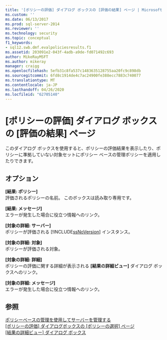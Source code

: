 ```yaml
---
title: '[ポリシーの評価] ダイアログ ボックスの [評価の結果] ページ | Microsoft Docs'
ms.custom: ''
ms.date: 06/13/2017
ms.prod: sql-server-2014
ms.reviewer: ''
ms.technology: security
ms.topic: conceptual
f1_keywords:
- sql12.swb.dmf.evalpoliciesresults.f1
ms.assetid: 203091e2-043f-4adb-a9de-fd071492c693
author: MikeRayMSFT
ms.author: mikeray
manager: craigg
ms.openlocfilehash: 5efb31c8fa537c1483635128755aa20fc9c898db
ms.sourcegitcommit: 6fd8c1914de4c7ac24900fe388ecc7883c740077
ms.translationtype: MT
ms.contentlocale: ja-JP
ms.lasthandoff: 04/26/2020
ms.locfileid: "62705140"
---
```

# <a name="evaluate-policies-dialog-box-evaluation-results-page"></a>[ポリシーの評価] ダイアログ ボックスの [評価の結果] ページ
  このダイアログ ボックスを使用すると、ポリシーの評価結果を表示したり、ポリシーに準拠していない対象セットにポリシー ベースの管理ポリシーを適用したりできます。  
  
## <a name="options"></a>オプション  
 **[結果: ポリシー]**  
 評価されるポリシーの名前。 このボックスは読み取り専用です。  
  
 **[結果: メッセージ]**  
 エラーが発生した場合に役立つ情報へのリンク。  
  
 **[対象の詳細: サーバー]**  
 ポリシーが評価される [!INCLUDE[ssNoVersion](../../includes/ssnoversion-md.md)] インスタンス。  
  
 **[対象の詳細: 対象]**  
 ポリシーが評価される対象。  
  
 **[対象の詳細: 詳細]**  
 ポリシーの評価に関する詳細が表示される **[結果の詳細ビュー]** ダイアログ ボックスへのリンク。  
  
 **[対象の詳細: メッセージ]**  
 エラーが発生した場合に役立つ情報へのリンク。  
  
## <a name="see-also"></a>参照  
 [ポリシーベースの管理を使用してサーバーを管理する](administer-servers-by-using-policy-based-management.md)   
 [[ポリシーの評価] ダイアログボックスの [ポリシーの選択] ページ](evaluate-policies-dialog-box-policy-selection-page.md)   
 [[結果の詳細ビュー] ダイアログ ボックス](results-detailed-view-dialog-box.md)  
  
  
